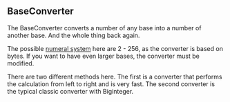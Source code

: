 ## BaseConverter

The BaseConverter converts a number of any base into a number of another base. And the whole thing back again. 

The possible [numeral system](https://en.wikipedia.org/wiki/Numeral_system) here are 2 - 256, as the converter is based on bytes. If you want to have even larger bases, the converter must be modified.

There are two different methods here. The first is a converter that performs the calculation from left to right and is very fast. The second converter is the typical classic converter with Biginteger.  

